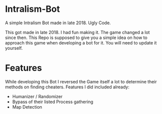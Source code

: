 # Intralism-Bot
A simple Intralism Bot made in late 2018. Ugly Code.

This got made in late 2018. I had fun making it. The game changed a lot since then. This Repo is supposed to give you a simple idea on how to approach this game when developing a bot for it. You will need to update it yourself.


# Features
While developing this Bot I reversed the Game itself a lot to determine their methods on finding cheaters.
Features I did included already:

- Humanizer / Randomizer
- Bypass of their listed Process gathering
- Map Detection
